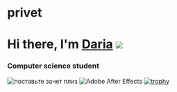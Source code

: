 # privet
# Hi there, I'm [Daria](https://daniilshat.ru/) ![](https://github.com/blackcater/blackcater/raw/main/images/Hi.gif) 
### Computer science student
<img src="![image](https://user-images.githubusercontent.com/100923982/156758276-deb73817-3d69-49ec-bc23-d198a37aad19.png)
" alt="поставьте зачет плиз">
![Adobe After Effects](https://img.shields.io/badge/Adobe%20After%20Effects-9999FF.svg?style=for-the-badge&logo=Adobe%20After%20Effects&logoColor=white)
[![trophy](https://github-profile-trophy.vercel.app/?username=ryo-ma)](https://github.com/ryo-ma/github-profile-trophy)
